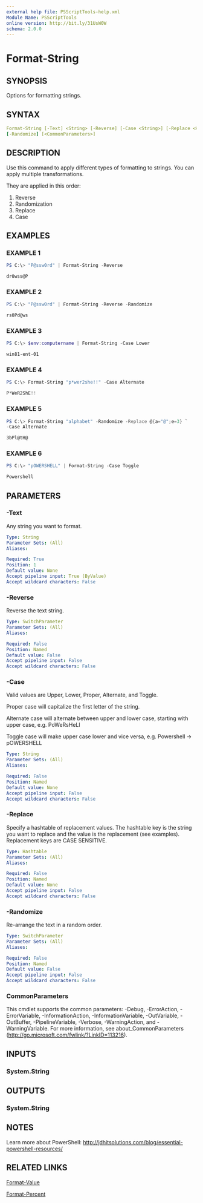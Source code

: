 ```yaml
---
external help file: PSScriptTools-help.xml
Module Name: PSScriptTools
online version: http://bit.ly/31UsW0W
schema: 2.0.0
---
```


# Format-String

## SYNOPSIS

Options for formatting strings.

## SYNTAX

```yaml
Format-String [-Text] <String> [-Reverse] [-Case <String>] [-Replace <Hashtable>]
[-Randomize] [<CommonParameters>]
```

## DESCRIPTION

Use this command to apply different types of formatting to strings. You can apply multiple transformations.

They are applied in this order:

1) Reverse
2) Randomization
3) Replace
4) Case

## EXAMPLES

### EXAMPLE 1

```powershell
PS C:\> "P@ssw0rd" | Format-String -Reverse

dr0wss@P
```

### EXAMPLE 2

```powershell
PS C:\> "P@ssw0rd" | Format-String -Reverse -Randomize

rs0Pd@ws
```

### EXAMPLE 3

```powershell
PS C:\> $env:computername | Format-String -Case Lower

win81-ent-01
```

### EXAMPLE 4

```powershell
PS C:\> Format-String "p*wer2she!!" -Case Alternate

P*WeR2ShE!!
```

### EXAMPLE 5

```powershell
PS C:\> Format-String "alphabet" -Randomize -Replace @{a="@";e=3} `
-Case Alternate

3bPl@tH@
```

### EXAMPLE 6

```powershell
PS C:\> "pOWERSHELL" | Format-String -Case Toggle

Powershell
```

## PARAMETERS

### -Text

Any string you want to format.

```yaml
Type: String
Parameter Sets: (All)
Aliases:

Required: True
Position: 1
Default value: None
Accept pipeline input: True (ByValue)
Accept wildcard characters: False
```

### -Reverse

Reverse the text string.

```yaml
Type: SwitchParameter
Parameter Sets: (All)
Aliases:

Required: False
Position: Named
Default value: False
Accept pipeline input: False
Accept wildcard characters: False
```

### -Case

Valid values are Upper, Lower, Proper, Alternate, and Toggle.

Proper case will capitalize the first letter of the string.

Alternate case will alternate between upper and lower case, starting with upper case, e.g.
PoWeRsHeLl

Toggle case will make upper case lower and vice versa, e.g.
Powershell -\> pOWERSHELL

```yaml
Type: String
Parameter Sets: (All)
Aliases:

Required: False
Position: Named
Default value: None
Accept pipeline input: False
Accept wildcard characters: False
```

### -Replace

Specify a hashtable of replacement values. The hashtable key is the string you want to replace and the value is the replacement (see examples). Replacement keys are CASE SENSITIVE.

```yaml
Type: Hashtable
Parameter Sets: (All)
Aliases:

Required: False
Position: Named
Default value: None
Accept pipeline input: False
Accept wildcard characters: False
```

### -Randomize

Re-arrange the text in a random order.

```yaml
Type: SwitchParameter
Parameter Sets: (All)
Aliases:

Required: False
Position: Named
Default value: False
Accept pipeline input: False
Accept wildcard characters: False
```

### CommonParameters

This cmdlet supports the common parameters: -Debug, -ErrorAction, -ErrorVariable, -InformationAction, -InformationVariable, -OutVariable, -OutBuffer, -PipelineVariable, -Verbose, -WarningAction, and -WarningVariable. For more information, see about_CommonParameters (http://go.microsoft.com/fwlink/?LinkID=113216).

## INPUTS

### System.String

## OUTPUTS

### System.String

## NOTES

Learn more about PowerShell: http://jdhitsolutions.com/blog/essential-powershell-resources/

## RELATED LINKS

[Format-Value](Format-Value.md)

[Format-Percent](Format-Percent.md)
